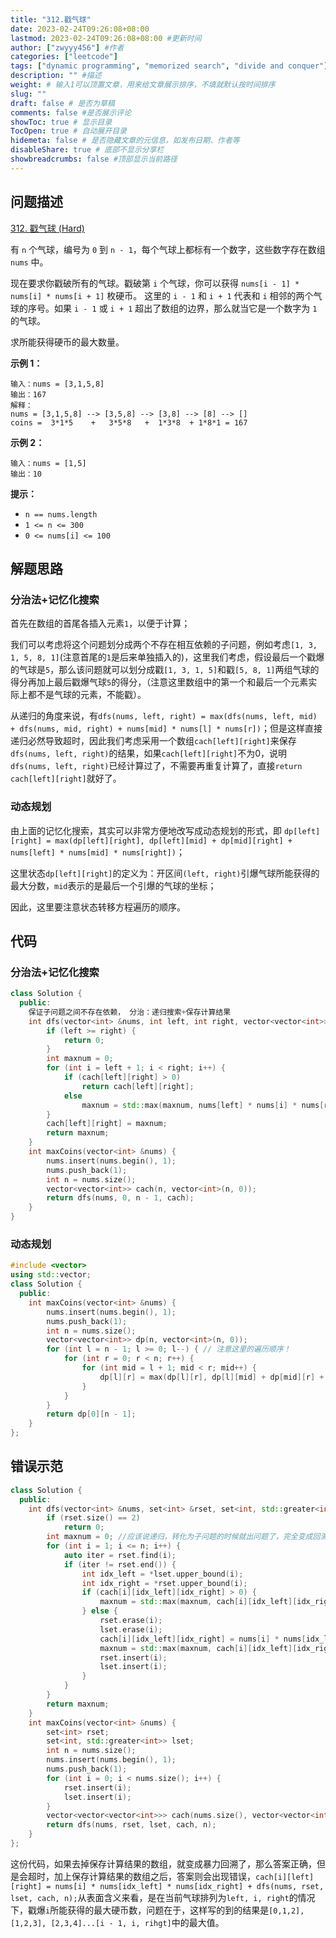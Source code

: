 ```yaml
---
title: "312.戳气球"
date: 2023-02-24T09:26:08+08:00
lastmod: 2023-02-24T09:26:08+08:00 #更新时间
author: ["zwyyy456"] #作者
categories: ["leetcode"]
tags: ["dynamic programming", "memorized search", "divide and conquer"]
description: "" #描述
weight: # 输入1可以顶置文章，用来给文章展示排序，不填就默认按时间排序
slug: ""
draft: false # 是否为草稿
comments: false #是否展示评论
showToc: true # 显示目录
TocOpen: true # 自动展开目录
hidemeta: false # 是否隐藏文章的元信息，如发布日期、作者等
disableShare: true # 底部不显示分享栏
showbreadcrumbs: false #顶部显示当前路径
---
```

## 问题描述
[312. 戳气球 (Hard)](https://leetcode.cn/problems/burst-balloons/)

有 `n` 个气球，编号为 `0` 到 `n - 1`，每个气球上都标有一个数字，这些数字存在数组 `nums` 中。

现在要求你戳破所有的气球。戳破第 `i` 个气球，你可以获得 `nums[i - 1] * nums[i] *
nums[i + 1]` 枚硬币。 这里的 `i - 1` 和 `i + 1` 代表和 `i`
相邻的两个气球的序号。如果 `i - 1` 或 `i + 1` 超出了数组的边界，那么就当它是一个数字为 `1`
的气球。

求所能获得硬币的最大数量。

 **示例 1：**

```
输入：nums = [3,1,5,8]
输出：167
解释：
nums = [3,1,5,8] --> [3,5,8] --> [3,8] --> [8] --> []
coins =  3*1*5    +   3*5*8   +  1*3*8  + 1*8*1 = 167
```

**示例 2：**

```
输入：nums = [1,5]
输出：10

```

**提示：**

- `n == nums.length`
- `1 <= n <= 300`
- `0 <= nums[i] <= 100`

## 解题思路
### 分治法+记忆化搜索
首先在数组的首尾各插入元素`1`，以便于计算；

我们可以考虑将这个问题划分成两个不存在相互依赖的子问题，例如考虑`[1, 3, 1, 5, 8, 1]`(注意首尾的`1`是后来单独插入的)，这里我们考虑，假设最后一个戳爆的气球是`5`，那么该问题就可以划分成戳`[1, 3, 1, 5]`和戳`[5, 8, 1]`两组气球的得分再加上最后戳爆气球`5`的得分，（注意这里数组中的第一个和最后一个元素实际上都不是气球的元素，不能戳）。

从递归的角度来说，有`dfs(nums, left, right) = max(dfs(nums, left, mid) + dfs(nums, mid, right) + nums[mid] * nums[l] * nums[r])`；但是这样直接递归必然导致超时，因此我们考虑采用一个数组`cach[left][right]`来保存`dfs(nums, left, right)`的结果，如果`cach[left][right]`不为0，说明`dfs(nums, left, right)`已经计算过了，不需要再重复计算了，直接`return cach[left][right]`就好了。

### 动态规划
由上面的记忆化搜索，其实可以非常方便地改写成动态规划的形式，即
`dp[left][right] = max(dp[left][right], dp[left][mid] + dp[mid][right] + nums[left] * nums[mid] * nums[right])`；

这里状态`dp[left][right]`的定义为：开区间`(left, right)`引爆气球所能获得的最大分数，`mid`表示的是最后一个引爆的气球的坐标；

因此，这里要注意状态转移方程遍历的顺序。

## 代码
### 分治法+记忆化搜索
```cpp
class Solution {
  public:
    保证子问题之间不存在依赖， 分治：递归搜索+保存计算结果
    int dfs(vector<int> &nums, int left, int right, vector<vector<int>> &cach) {
        if (left >= right) {
            return 0;
        }
        int maxnum = 0;
        for (int i = left + 1; i < right; i++) {
            if (cach[left][right] > 0)
                return cach[left][right];
            else
                maxnum = std::max(maxnum, nums[left] * nums[i] * nums[right] + dfs(nums, left, i, cach) + dfs(nums, i, right, cach));
        }
        cach[left][right] = maxnum;
        return maxnum;
    }
    int maxCoins(vector<int> &nums) {
        nums.insert(nums.begin(), 1);
        nums.push_back(1);
        int n = nums.size();
        vector<vector<int>> cach(n, vector<int>(n, 0));
        return dfs(nums, 0, n - 1, cach);
    }
}
```

### 动态规划
```cpp
#include <vector>
using std::vector;
class Solution {
  public:
    int maxCoins(vector<int> &nums) {
        nums.insert(nums.begin(), 1);
        nums.push_back(1);
        int n = nums.size();
        vector<vector<int>> dp(n, vector<int>(n, 0));
        for (int l = n - 1; l >= 0; l--) { // 注意这里的遍历顺序！
            for (int r = 0; r < n; r++) {
                for (int mid = l + 1; mid < r; mid++) {
                    dp[l][r] = max(dp[l][r], dp[l][mid] + dp[mid][r] + nums[mid] * nums[l] * nums[r]);
                }
            }
        }
        return dp[0][n - 1];
    }
};
```

## 错误示范
```cpp
class Solution {
  public:
    int dfs(vector<int> &nums, set<int> &rset, set<int, std::greater<int>> &lset, vector<vector<vector<int>>> &cach, int n) {
        if (rset.size() == 2)
            return 0;
        int maxnum = 0; //应该说递归，转化为子问题的时候就出问题了，完全变成回溯了
        for (int i = 1; i <= n; i++) {
            auto iter = rset.find(i);
            if (iter != rset.end()) {
                int idx_left = *lset.upper_bound(i);
                int idx_right = *rset.upper_bound(i);
                if (cach[i][idx_left][idx_right] > 0) {
                    maxnum = std::max(maxnum, cach[i][idx_left][idx_right]);
                } else {
                    rset.erase(i);
                    lset.erase(i);
                    cach[i][idx_left][idx_right] = nums[i] * nums[idx_left] * nums[idx_right] + dfs(nums, rset, lset, cach, n);
                    maxnum = std::max(maxnum, cach[i][idx_left][idx_right]);
                    rset.insert(i);
                    lset.insert(i);
                }
            }
        }
        return maxnum;
    }
    int maxCoins(vector<int> &nums) {
        set<int> rset;
        set<int, std::greater<int>> lset;
        int n = nums.size();
        nums.insert(nums.begin(), 1);
        nums.push_back(1);
        for (int i = 0; i < nums.size(); i++) {
            rset.insert(i);
            lset.insert(i);
        }
        vector<vector<vector<int>>> cach(nums.size(), vector<vector<int>>(nums.size(), vector<int>(nums.size(), -1)));
        return dfs(nums, rset, lset, cach, n);
    }
};
```
这份代码，如果去掉保存计算结果的数组，就变成暴力回溯了，那么答案正确，但是会超时，加上保存计算结果的数组之后，答案则会出现错误，`cach[i][left][right] = nums[i] * nums[idx_left] * nums[idx_right] + dfs(nums, rset, lset, cach, n);`从表面含义来看，是在当前气球排列为`left, i, right`的情况下，戳爆`i`所能获得的最大硬币数，问题在于，这样写的到的结果是`[0,1,2], [1,2,3], [2,3,4]...[i - 1, i, rihgt]`中的最大值。